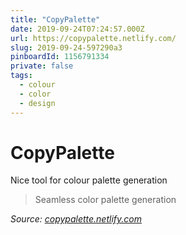 ```yaml
---
title: "CopyPalette"
date: 2019-09-24T07:24:57.000Z
url: https://copypalette.netlify.com/
slug: 2019-09-24-597290a3
pinboardId: 1156791334
private: false
tags:
  - colour
  - color
  - design
---
```


# CopyPalette

Nice tool for colour palette generation

> Seamless color palette generation

_Source: [copypalette.netlify.com](https://copypalette.netlify.com/)_
